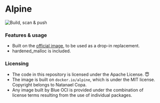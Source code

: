 # Alpine

![Build, scan & push](https://github.com/Polarix-Containers/alpine/actions/workflows/build.yml/badge.svg)

### Features & usage

- Built on the [official image](https://github.com/alpinelinux/docker-alpine), to be used as a drop-in replacement.
- hardened_malloc is included.

### Licensing
- The code in this repository is licensed under the Apache License. 😇
- The image is built on `docker.io/alpine`, which is under the MIT license. Copyright belongs to Natanael Copa.
- Any image built by Blue OCI is provided under the combination of license terms resulting from the use of individual packages.